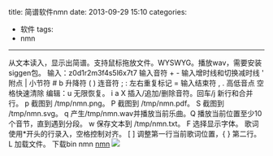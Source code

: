 title: 简谱软件nmn
date: 2013-09-29 15:10
categories:
- 软件
tags:
- nmn
---
从文本读入，显示出简谱。支持鼠标拖放文件。WYSWYG。播放wav，需要安装siggen包。
输入：z0d1r2m3f4s5l6x7t7 输入音符 + - 输入增时线和切换减时线 ' 附点 | 小节符 # b 升降符 ( ) 连音符 ; : 左右重复标记 = 输入结束符 , . 高低音点 空格快速清除 编辑：u 无限恢复。 i a X 插入/追加/删除音符。回车/j 新行和合并行。 p 截图到 /tmp/nmn.png。 P 截图到 /tmp/nmn.pdf。 S 截图到 /tmp/nmn.svg。 q 产生/tmp/nmn.wav并播放当前乐曲。Q 播放当前位置至少10个音节，直到遇到分段。 w 保存文本到 /tmp/nmn.txt。 F 选择显示字体。 歌词使用*开头的行录入，空格控制对齐。 [ ] 调整第一行当前歌词位置，{ } 第二行。 L 加载文件。
下载bin nmn
[nmn](/deb/nmn)
![](/pic/nmn.png)
